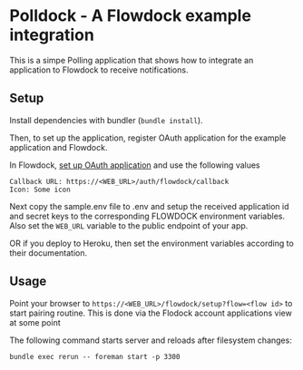 # Polldock - A Flowdock example integration

This is a simpe Polling application that shows how to integrate an application to Flowdock to receive notifications.

## Setup

Install dependencies with bundler (`bundle install`).

Then, to set up the application, register OAuth application for the example application and Flowdock.

In Flowdock, [set up OAuth application](https://www.flowdock.com/oauth/applications/) and use the following values

    Callback URL: https://<WEB_URL>/auth/flowdock/callback
    Icon: Some icon

Next copy the sample.env file to .env and setup the received application id and secret keys to the corresponding FLOWDOCK environment variables.
Also set the `WEB_URL` variable to the public endpoint of your app.

OR if you deploy to Heroku, then set the environment variables according to their documentation.

## Usage

Point your browser to `https://<WEB_URL>/flowdock/setup?flow=<flow id>` to start pairing routine. This is done via the
Flodock account applications view at some point

The following command starts server and reloads after filesystem changes:

    bundle exec rerun -- foreman start -p 3300
